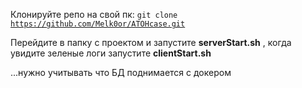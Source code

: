 Клонируйте репо на свой пк: 
	<code>git clone https://github.com/Melk0or/ATOHcase.git</code> 
 
Перейдите в папку с проектом и запустите <b>serverStart.sh</b> , когда увидите зеленые логи запустите <b>clientStart.sh</b>

...нужно учитывать что БД поднимается с докером
